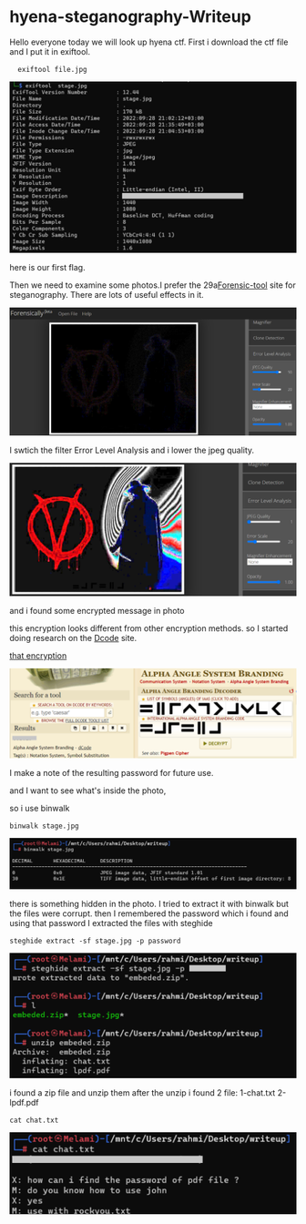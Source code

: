 # hyena-steganography-Writeup


Hello everyone today we will look up hyena ctf. First i download the ctf file and I put it in exiftool.


```
  exiftool file.jpg
  ```
  
  ![1.adım](https://github.com/mel4mi/hyena-steganography-Writeup/blob/main/1.ad%C4%B1m.jpg)
  
  
  here is our first flag.
  
  Then we need to examine some photos.I prefer the 29a[Forensic-tool](https://29a.ch/photo-forensics/) site for steganography. There are lots of useful effects in it.
  
  ![2.adım](https://github.com/mel4mi/hyena-steganography-Writeup/blob/main/2.ad%C4%B1m.png)
  
  
  I swtich the filter Error Level Analysis and i lower the jpeg quality.
  
  ![3.adım](https://github.com/mel4mi/hyena-steganography-Writeup/blob/main/3.ad%C4%B1m.png)
  
  and i found some encrypted message in photo
  
  this encryption looks different from other encryption methods. so I started doing research on the [Dcode](https://www.dcode.fr/chiffres-symboles) site.
  
  
  [that encryption](https://www.dcode.fr/marquage-alpha-angle)
  
  
  
  ![4.adım](https://github.com/mel4mi/hyena-steganography-Writeup/blob/main/4.ad%C4%B1m.png)
  
  I make a note of the resulting password for future use.
  
  and I want to see what's inside the photo,
  
  so i use binwalk
  
  ```
  binwalk stage.jpg
  ```

![5.adım](https://github.com/mel4mi/hyena-steganography-Writeup/blob/main/5.ad%C4%B1m.png)

there is something hidden in the photo. I tried to extract it with binwalk but the files were corrupt.
then I remembered the password which i found and using that password I extracted the files with steghide

```
steghide extract -sf stage.jpg -p password
```
![6.adım](https://github.com/mel4mi/hyena-steganography-Writeup/blob/main/6.ad%C4%B1m.png)

i found a zip file and unzip them
after the unzip i found 2 file:
1-chat.txt
2-lpdf.pdf

```
cat chat.txt
```
![7.adım](https://github.com/mel4mi/hyena-steganography-Writeup/blob/main/7.ad%C4%B1m.png)
